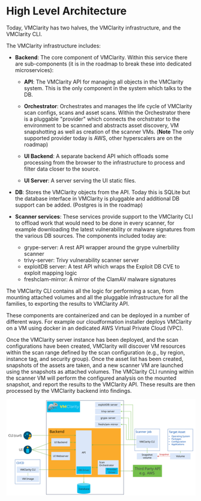 # High Level Architecture

Today, VMClarity has two halves, the VMClarity infrastructure, and the VMClarity CLI.

The VMClarity infrastructure includes:

- **Backend**: The core component of VMClarity. Within this service there are
  sub-components (it is in the roadmap to break these into dedicated microservices):

    - **API**: The VMClarity API for managing all objects in the VMClarity
      system. This is the only component in the system which talks to the DB.

    - **Orchestrator**: Orchestrates and manages the life cycle of VMClarity scan
      configs, scans and asset scans. Within the Orchestrator there is a
      pluggable "provider" which connects the orchstrator to the environment to be
      scanned and abstracts asset discovery, VM snapshotting as well as creation of
      the scanner VMs. (**Note** The only supported provider today is AWS, other
      hyperscalers are on the roadmap)

    - **UI Backend**: A separate backend API which offloads some processing from
      the browser to the infrastructure to process and filter data closer to the
      source.

    - **UI Server**: A server serving the UI static files.

- **DB**: Stores the VMClarity objects from the API. Today this is SQLite but
  the database interface in VMClarity is pluggable and additional DB support
  can be added. (Postgres is in the roadmap)

- **Scanner services**: These services provide support to the VMClarity
  CLI to offload work that would need to be done in every scanner, for example
  downloading the latest vulnerability or malware signatures from the various DB
  sources. The components included today are:
    - grype-server: A rest API wrapper around the grype vulnerbility scanner
    - trivy-server: Trivy vulnerability scanner server
    - exploitDB server: A test API which wraps the Exploit DB CVE to exploit mapping logic
    - freshclam-mirror: A mirror of the ClamAV malware signatures

The VMClarity CLI contains all the logic for performing a scan, from mounting
attached volumes and all the pluggable infrastructure for all the families, to
exporting the results to VMClarity API.

These components are containerized and can be deployed in a number of different
ways. For example our cloudformation installer deploys VMClarity on a VM using
docker in an dedicated AWS Virtual Private Cloud (VPC).

Once the VMClarity server instance has been deployed, and the scan
configurations have been created, VMClarity will discover VM resources within
the scan range defined by the scan configuration (e.g., by region, instance
tag, and security group). Once the asset list has been created, snapshots of
the assets are taken, and a new scanner VM are launched using the snapshots as
attached volumes. The VMClarity CLI running within the scanner VM will perform
the configured analysis on the mounted snapshot, and report the results to the
VMClarity API. These results are then processed by the VMClarity backend into
findings.

![VMClarity Architecture Overview](img/vmclarity-arch-20230406.svg)
